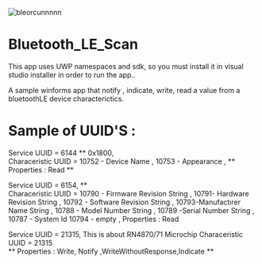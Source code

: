 ![bleorcunnnnn](https://user-images.githubusercontent.com/52966278/124142847-46ee4480-da93-11eb-940f-fb048e70a4df.PNG)

# Bluetooth_LE_Scan
This app uses UWP namespaces and sdk, so you must install it in visual studio installer in order to run the app..

A sample winforms app that notify , indicate, write, read a value from a bluetoothLE device characterictics.


# Sample of UUID'S :

 Service UUID = 6144 ** 0x1800,  
Characeristic UUID =   10752 - Device Name  ,  10753  - Appearance ,
**  Properties : Read **

 Service UUID = 6154, **    
Characeristic UUID =   10790 - Firmware Revision String   ,
10791- Hardware Revision String  ,
10792 - Software Revision String ,
10793-Manufactırer Name String  ,
10788 - Model Number String  ,
10789 -Serial Number String  ,
10787 - System Id   10794 - empty ,
Properties : Read

 Service UUID = 21315,  This is about RN4870/71 Microchip
 Characeristic UUID = 21315  
 ** Properties :  Write, Notify ,WriteWithoutResponse,Indicate **


